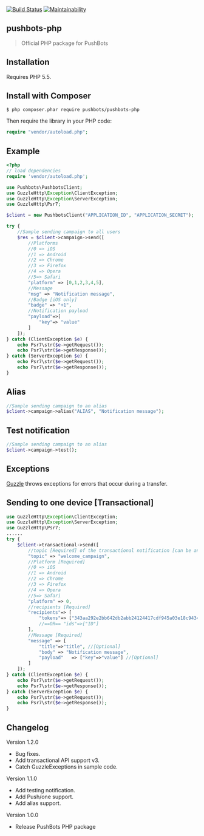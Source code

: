 [![Build
Status](https://travis-ci.org/pushbots/pushbots-php.svg?branch=master)](https://travis-ci.org/pushbots/pushbots-php) [![Maintainability](https://api.codeclimate.com/v1/badges/46f15715f32dd218b5e6/maintainability)](https://codeclimate.com/github/pushbots/pushbots-php/maintainability)
## pushbots-php

> Official PHP package for PushBots


## Installation

Requires PHP 5.5.


Install with Composer
------------

```
$ php composer.phar require pushbots/pushbots-php
```

Then require the library in your PHP code:

```php
require "vendor/autoload.php";
```


Example
------------

```php
<?php
// load dependencies
require 'vendor/autoload.php';

use Pushbots\PushbotsClient;
use GuzzleHttp\Exception\ClientException;
use GuzzleHttp\Exception\ServerException;
use GuzzleHttp\Psr7;

$client = new PushbotsClient("APPLICATION_ID", "APPLICATION_SECRET");

try {
	//Sample sending campaign to all users
	$res = $client->campaign->send([
		//Platforms
		//0 => iOS
		//1 => Android
		//2 => Chrome
		//3 => Firefox
		//4 => Opera
		//5=> Safari
		"platform" => [0,1,2,3,4,5], 
		//Message
		"msg" => "Notification message",
		//Badge [iOS only]
		"badge"	=> "+1",
		//Notification payload
		"payload"=>[
			"key"=> "value"
		]
	]);
} catch (ClientException $e) {
    echo Psr7\str($e->getRequest());
    echo Psr7\str($e->getResponse());
} catch (ServerException $e) {
    echo Psr7\str($e->getRequest());
    echo Psr7\str($e->getResponse());
}

```

Alias
------------

```php
//Sample sending campaign to an alias
$client->campaign->alias("ALIAS", "Notification message");
```


Test notification
-------------

```php
//Sample sending campaign to an alias
$client->campaign->test();
```

Exceptions
-------------

[Guzzle](http://docs.guzzlephp.org/en/stable/quickstart.html#exceptions) throws exceptions for errors that occur during a transfer.

Sending to one device [Transactional]
------------

```php
use GuzzleHttp\Exception\ClientException;
use GuzzleHttp\Exception\ServerException;
use GuzzleHttp\Psr7;
......
try {
	$client->transactional->send([
		//topic [Required] of the transactional notification [can be any value, used only for tracking]
		"topic" => "welcome_campaign",
		//Platform [Required]
		//0 => iOS
		//1 => Android
		//2 => Chrome
		//3 => Firefox
		//4 => Opera
		//5=> Safari
		"platform" => 0,
		//recipients [Required]
		"recipients"=> [
			"tokens"=> ["343aa292e2bb642db2abb24124417cdf945a03e18c9434499d0dcef8b0d7dd0f"]
			//==OR== "ids"=>["ID"]
		],
		//Message [Required]
		"message" => [
			"title"=>"title", //[Optional]
			"body" => "Notification message",
			"payload"	=> ["key"=>"value"] //[Optional]
		]
	]);
} catch (ClientException $e) {
    echo Psr7\str($e->getRequest());
    echo Psr7\str($e->getResponse());
} catch (ServerException $e) {
    echo Psr7\str($e->getRequest());
    echo Psr7\str($e->getResponse());
}
```

Changelog
-------------
Version 1.2.0
 * Bug fixes.
 * Add transactional API support v3.
 * Catch GuzzleExceptions in sample code.

Version 1.1.0
 * Add testing notification.
 * Add Push/one support.
 * Add alias support.

Version 1.0.0
 * Release PushBots PHP package
